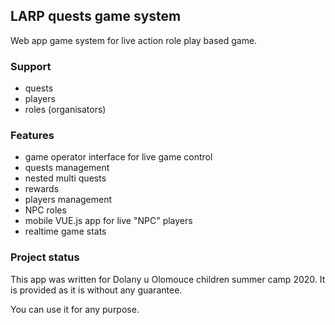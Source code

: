 ## LARP quests game system

Web app game system for live action role play based game.

### Support
- quests
- players
- roles (organisators)

### Features
- game operator interface for live game control
- quests management
- nested multi quests
- rewards
- players management
- NPC roles
- mobile VUE.js app for live "NPC" players
- realtime game stats

### Project status
This app was written for Dolany u Olomouce children summer camp 2020.
It is provided as it is without any guarantee.

You can use it for any purpose.
